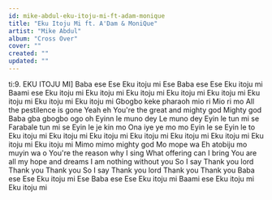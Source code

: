 ```yaml
---
id: mike-abdul-eku-itoju-mi-ft-adam-monique
title: "Eku Itoju Mi ft. A'Dam & MoniQue"
artist: "Mike Abdul"
album: "Cross Over"
cover: ""
created: ""
updated: ""
---
```


ti:9. EKU ITOJU MI]
Baba ese
Ese
Eku itoju mi
Ese
Baba ese
Ese
Eku itoju mi
Baami ese
Eku itoju mi
Eku itoju mi
Eku itoju mi
Eku itoju mi
Eku itoju mi
Eku itoju mi
Eku itoju mi
Eku itoju mi
Gbogbo keke pharaoh mio ri
Mio ri mo
All the pestilence is gone
Yeah eh
You're the great and mighty god
Mighty god
Baba gba gbogbo ogo oh
Eyinn le muno dey
Le muno dey
Eyin le tun mi se
Farabale tun mi se
Eyin le je kin mo
Ona iye ye mo mo
Eyin le se
Eyin le to
Eku itoju mi
Eku itoju mi
Eku itoju mi
Eku itoju mi
Eku itoju mi
Eku itoju mi
Eku itoju mi
Eku itoju mi
Mimo mimo mighty god
Mo mope wa
Eh atobiju mo muyin wa o
You're the reason why I sing
What offering can I bring
You are all my hope and dreams
I am nothing without you
So I say
Thank you lord
Thank you
Thank you
So I say
Thank you lord
Thank you
Thank you
Baba ese
Ese
Eku itoju mi
Ese
Baba ese
Ese
Eku itoju mi
Baami ese
Eku itoju mi
Eku itoju mi